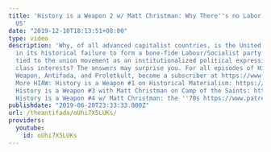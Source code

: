 ```yaml
---
title: 'History is a Weapon 2 w/ Matt Christman: Why There''s no Labor Party in the
  US'
date: "2019-12-10T18:13:51+08:00"
type: video
description: 'Why, of all advanced capitalist countries, is the United States unique
  in its historical failure to form a bone-fide Labour/Socialist party organically
  tied to the union movement as an institutionalized political expression of working
  class interests? The answers may surprise you. For all episodes of History is a
  Weapon, Antifada, and Proletkult, become a subscriber at https://www.patreon.com/theantifada
  More HIAW: History is a Weapon #1 on Historical Materialism: https://www.patreon.com/posts/unlocked-history-21757419
  History is a Weapon #3 with Matt Christman on Camp of the Saints: https://www.patreon.com/posts/antifada-history-25385075
  History is a Weapon #4 w/ Matt Christman: the ''70s https://www.patreon.com/posts/antifadas-is-4-w-27156700'
publishdate: "2019-06-20T23:33:33.000Z"
url: /theantifada/oUhi7X5LUKs/
providers:
  youtube:
    id: oUhi7X5LUKs
---
```

